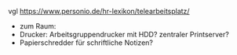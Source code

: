 vgl https://www.personio.de/hr-lexikon/telearbeitsplatz/
- zum Raum:
- Drucker: Arbeitsgruppendrucker mit HDD? zentraler Printserver?
- Papierschredder für schriftliche Notizen?
